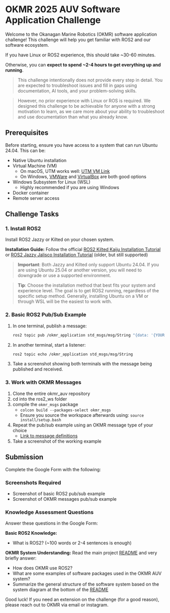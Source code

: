 # OKMR 2025 AUV Software Application Challenge

Welcome to the Okanagan Marine Robotics (OKMR) software application challenge! 
This challenge will help you get familiar with ROS2 and our software ecosystem.

If you have Linux or ROS2 experience, this should take ~30-60 minutes.

Otherwise, you can **expect to spend ~2-4 hours to get everything up and running**.

> This challenge intentionally does not provide every step in detail. You are expected to troubleshoot issues and fill in gaps using documentation, AI tools, and your problem-solving skills.

> However, no prior experience with Linux or ROS is required. We designed this challenge to be achievable for anyone with a strong motivation to learn, as we care more about your ability to troubleshoot and use documentation than what you already know.

## Prerequisites

Before starting, ensure you have access to a system that can run Ubuntu 24.04. This can be:
- Native Ubuntu installation
- Virtual Machine (VM)
    - On macOS, UTM works well: [UTM VM Link](https://mac.getutm.app/)
    - On Windows, [VMWare](https://www.vmware.com/products/desktop-hypervisor/workstation-and-fusion) and [VirtualBox](https://www.virtualbox.org/wiki/Downloads) are both good options
- Windows Subsystem for Linux (WSL)
    - Highly recommended if you are using Windows
- Docker container
- Remote server access


## Challenge Tasks

### 1. Install ROS2

Install ROS2 Jazzy or Kilted on your chosen system.

**Installation Guide:** Follow the official 
[ROS2 Kilted Kaiju Installation Tutorial](https://docs.ros.org/en/kilted/Installation.html) or [ROS2 Jazzy Jalisco Installation Tutorial](https://docs.ros.org/en/jazzy/Installation.html) (older, but still supported)


> **Important**: Both Jazzy and Kilted only support Ubuntu 24.04. If you are using Ubuntu 25.04 or another version, you will need to downgrade or use a supported environment.

> **Tip**: Choose the installation method that best fits your system and experience level. The goal is to get ROS2 running, regardless of the specific setup method. Generally, installing Ubuntu on a VM or through WSL will be the easiest to work with.

### 2. Basic ROS2 Pub/Sub Example

1. In one terminal, publish a message:
    ```bash
   ros2 topic pub /okmr_application std_msgs/msg/String "{data: '{YOUR NAME} is locked in on okmr software team'}"
   ```

2. In another terminal, start a listener:
   ```bash
   ros2 topic echo /okmr_application std_msgs/msg/String
   ```

3. Take a screenshot showing both terminals with the message being published and received.

### 3. Work with OKMR Messages

1. Clone the entire okmr_auv repository 
2. cd into the ros2_ws folder 
3. compile the `okmr_msgs` package 
    - ```colcon build --packages-select okmr_msgs```
    - Ensure you source the workspace afterwards using: ```source install/setup.bash```
4. Repeat the pub/sub example using an OKMR message type of your choice
    - [Link to message definitions](/ros2_ws/src/okmr_msgs/msg/)
5. Take a screenshot of the working example

## Submission

Complete the Google Form with the following:

### Screenshots Required
- Screenshot of basic ROS2 pub/sub example
- Screenshot of OKMR messages pub/sub example

### Knowledge Assessment Questions
Answer these questions in the Google Form:

**Basic ROS2 Knowledge:**
- What is ROS2? (~100 words or 2-4 sentences is enough) 

**OKMR System Understanding:**
Read the main project [README](/README.md) and very briefly answer:
- How does OKMR use ROS2?
- What are some examples of software packages used in the OKMR AUV system?
- Summarize the general structure of the software system based on the system diagram at the bottom of the [README](/README.md)

Good luck! If you need an extension on the challenge (for a good reason), please reach out to OKMR via email or instagram.

